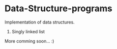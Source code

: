 # Data-Structure-programs
Implementation of data structures.<br/>
1. Singly linked list </br>

More comming soon... :)

